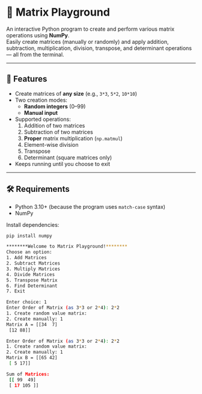 # 🎯 Matrix Playground

An interactive Python program to create and perform various matrix operations using **NumPy**.  
Easily create matrices (manually or randomly) and apply addition, subtraction, multiplication, division, transpose, and determinant operations — all from the terminal.

---

## 📌 Features

- Create matrices of **any size** (e.g., `3*3`, `5*2`, `10*10`)
- Two creation modes:
  - **Random integers** (0–99)
  - **Manual input**
- Supported operations:
  1. Addition of two matrices
  2. Subtraction of two matrices
  3. **Proper** matrix multiplication (`np.matmul`)
  4. Element-wise division
  5. Transpose
  6. Determinant (square matrices only)
- Keeps running until you choose to exit

---

## 🛠 Requirements

- Python 3.10+ (because the program uses `match-case` syntax)
- NumPy

Install dependencies:

```bash
pip install numpy

********Welcome to Matrix Playground!********
Choose an option:
1. Add Matrices
2. Subtract Matrices
3. Multiply Matrices
4. Divide Matrices
5. Transpose Matrix
6. Find Determinant
7. Exit

Enter choice: 1
Enter Order of Matrix (as 3*3 or 2*4): 2*2
1. Create random value matrix:
2. Create manually: 1
Matrix A = [[34  7]
 [12 88]]

Enter Order of Matrix (as 3*3 or 2*4): 2*2
1. Create random value matrix:
2. Create manually: 1
Matrix B = [[65 42]
 [ 5 17]]

Sum of Matrices:
 [[ 99  49]
 [ 17 105 ]]
```
